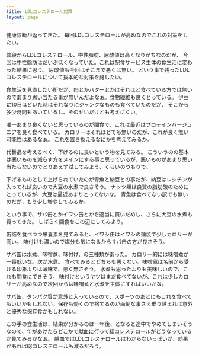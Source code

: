 ```yaml
---
title: LDLコレステロール対策
layout: page
---
```

健康診断が返ってきた。
毎回LDLコレステロールが高めなのでこれの対策をしたい。

普段からLDLコレステロール、中性脂肪、尿酸値は高くなりがちなのだが、
今回は中性脂肪はだいぶ低くなっていた。これは配食サービス主体の食生活に変わった結果に思う。
尿酸値も今回はそこまで悪くは無い。
という事で残ったLDLコレステロールについて抜本的な対策を施したい。

食生活を見直したい所だが、肉とかバターとかはそれほど食べている方では無いのであまり思い当たる事が無いんだよなぁ。食物繊維も良くとっている。
伊豆に10日ほどいた時はそれなりにジャンクなものも食べていたのだが、
そこから多少時間もあいているし、そのせいだけとも考えにくい。

唯一あまり良くないと思っているのが間食で、これは最近はプロテインバージュニアを良く食べている。
カロリーはそれほどでも無いのだが、これが良く無い可能性はあるなぁ。
これを置き換えるなにかを考えてみるか。

代替品を考えるべく、下げるのに良いという物を見てみる。
こういうのの基本は悪いものを減らす方をメインにする事と思っているが、悪いものがあまり思い当たらないのでとりあえず試してみよう、くらいのつもりで。

下げるものとして上げられていたのが青魚と納豆との事だが、納豆はレシチンが入ってれば良いので大豆の水煮で良さそう。
ナッツ類は良質の脂肪酸のためにとっているが、大豆は最近あまりとってないな。
青魚は食べてない訳でも無いのだが、もう少し増やしてみるか。

という事で、サバ缶とかイワシ缶とかを適当に買いだめし、さらに大豆の水煮も買ってきた。
しばらく間食をこの辺にしてみよう。

缶詰を食べつつ栄養素を見てみると、イワシ缶はイワシの蒲焼で少しカロリーが高い。
味付けも濃いので塩分も気になるからサバ缶の方が良さそう。

サバ缶は水煮、味噌煮、味付け、の三種類があった。
カロリー的には味噌煮が一番低いな。次が水煮。
食べてみるとどちらも悪くない。味噌煮は名前から受ける印象よりは薄味で、悪く無さそう。
水煮も思ったよりも美味しいので、これも間食にできそう。
味付けというヤツはまだ食べてないが、これは少しカロリーが高めなので次回からは味噌煮と水煮を主体にすればいいかな。

サバ缶、タンパク質が意外と入っているので、スポーツのあとにもこれを食べてもいいかもしれない。保存も効くので捨てるのが面倒な事さえ乗り越えれば意外と優秀な保存食かもしれない。

この手の食生活は、結果が分かるのは一年後、となると途中でやめてしまいそうなので、年があけたらどこかで献血に行って総コレステロールがどうなっているか見てみるかなぁ。
献血ではLDLコレステロールはわからないっぽいが、効果があれば総コレステロールも減るだろう。